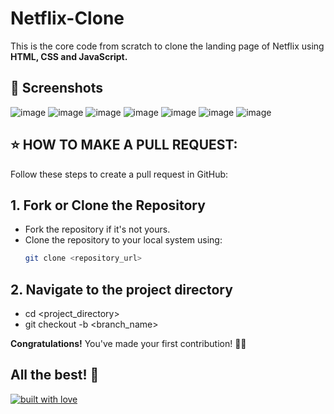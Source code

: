 # Netflix-Clone
This is the core code from scratch to clone the landing page of Netflix using **HTML, CSS and JavaScript.**

## 📸 Screenshots
![image](https://user-images.githubusercontent.com/79099734/156505537-8e28ee14-dd20-4299-9eea-984d7068c7fd.png)
![image](https://user-images.githubusercontent.com/79099734/156505592-42d7e884-e72c-41b8-8efe-856d1aeaf4b1.png)
![image](https://user-images.githubusercontent.com/79099734/156505619-e344eb2f-9298-4f76-8d59-d0f6a4f108dc.png)
![image](https://user-images.githubusercontent.com/79099734/156505658-675daf0b-fe7d-4490-8d1c-ab030527ecf5.png)
![image](https://user-images.githubusercontent.com/79099734/156505698-04ab760c-9ef1-4da2-b921-4c3e65ef0789.png)
![image](https://user-images.githubusercontent.com/79099734/156505771-6929b1f2-1aed-4da4-bb7a-092404589241.png)
![image](https://user-images.githubusercontent.com/79099734/156505809-309a6824-5d85-4cc0-9ffd-95d66fb2cf5e.png)




## ⭐ HOW TO MAKE A PULL REQUEST:


Follow these steps to create a pull request in GitHub:

## 1. Fork or Clone the Repository
- Fork the repository if it's not yours.
- Clone the repository to your local system using:
  ```bash
  git clone <repository_url>

## 2. Navigate to the project directory
- cd <project_directory>
- git checkout -b <branch_name>

 

**Congratulations!** You've made your first contribution! 🙌🏼



## All the best! 🥇

<p align="center">

[![built with love](https://forthebadge.com/images/badges/built-with-love.svg)](https://github.com/Susmita-Dey/Netflix-Clone)

</p>
